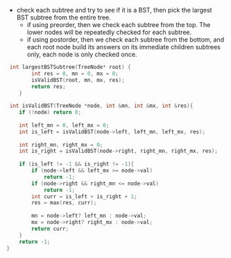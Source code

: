 - check each subtree and try to see if it is a BST, then pick the largest BST subtree from the entire tree.
    - if using preorder, then we check each subtree from the top. The lower nodes will be repeatedly checked for each subtree. 
    - if using postorder, then we check each subtree from the bottom, and each root node build its answers on its immediate children subtrees only, each node is only checked once.

```cpp
 int largestBSTSubtree(TreeNode* root) {
        int res = 0, mn = 0, mx = 0;
        isValidBST(root, mn, mx, res);
        return res;
    }
 
 int isValidBST(TreeNode *node, int &mn, int &mx, int &res){
    if (!node) return 0; 
    
    int left_mn = 0, left_mx = 0;
    int is_left = isValidBST(node->left, left_mn, left_mx, res);
    
    int right_mn, right_mx = 0;
    int is_right = isValidBST(node->right, right_mn, right_mx, res);
    
    if (is_left != -1 && is_right != -1){ 
        if (node->left && left_mx >= node->val)
            return -1;
        if (node->right && right_mn <= node->val)
            return -1;
        int curr = is_left + is_right + 1;
        res = max(res, curr);
            
        mn = node->left? left_mn : node->val;
        mx = node->right? right_mx : node->val;
        return curr;
    }
    return -1;
}
```
        

